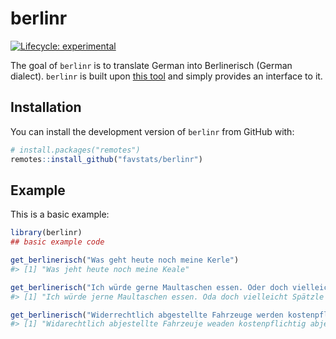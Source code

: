
<!-- README.md is generated from README.Rmd. Please edit that file -->

# berlinr

<!-- badges: start -->

[![Lifecycle:
experimental](https://img.shields.io/badge/lifecycle-experimental-orange.svg)](https://www.tidyverse.org/lifecycle/#experimental)
<!-- badges: end -->

The goal of `berlinr` is to translate German into Berlinerisch (German
dialect). `berlinr` is built upon [this tool](http://parallelnetz.de/)
and simply provides an interface to it.

## Installation

You can install the development version of `berlinr` from GitHub with:

``` r
# install.packages("remotes")
remotes::install_github("favstats/berlinr")
```

## Example

This is a basic example:

``` r
library(berlinr)
## basic example code
```

``` r
get_berlinerisch("Was geht heute noch meine Kerle")
#> [1] "Was jeht heute noch meine Keale"
```

``` r
get_berlinerisch("Ich würde gerne Maultaschen essen. Oder doch vielleicht Spätzle mit Soße.")
#> [1] "Ich würde jerne Maultaschen essen. Oda doch vielleicht Spätzle mit Soße."
```

``` r
get_berlinerisch("Widerrechtlich abgestellte Fahrzeuge werden kostenpflichtig abgeschleppt.")
#> [1] "Widarechtlich abjestellte Fahrzeuje weaden kostenpflichtig abjeschleppt."
```
